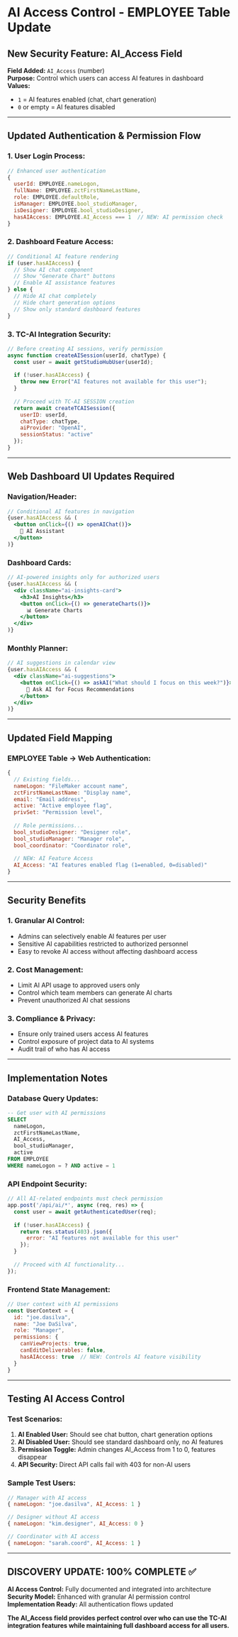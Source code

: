 # AI Access Control - EMPLOYEE Table Update

## New Security Feature: AI_Access Field

**Field Added:** `AI_Access` (number)  
**Purpose:** Control which users can access AI features in dashboard  
**Values:** 
- `1` = AI features enabled (chat, chart generation)
- `0` or empty = AI features disabled

---

## Updated Authentication & Permission Flow

### 1. User Login Process:
```javascript
// Enhanced user authentication
{
  userId: EMPLOYEE.nameLogon,
  fullName: EMPLOYEE.zctFirstNameLastName,
  role: EMPLOYEE.defaultRole,
  isManager: EMPLOYEE.bool_studioManager,
  isDesigner: EMPLOYEE.bool_studioDesigner,
  hasAIAccess: EMPLOYEE.AI_Access === 1  // NEW: AI permission check
}
```

### 2. Dashboard Feature Access:
```javascript
// Conditional AI feature rendering
if (user.hasAIAccess) {
  // Show AI chat component
  // Show "Generate Chart" buttons  
  // Enable AI assistance features
} else {
  // Hide AI chat completely
  // Hide chart generation options
  // Show only standard dashboard features
}
```

### 3. TC-AI Integration Security:
```javascript
// Before creating AI sessions, verify permission
async function createAISession(userId, chatType) {
  const user = await getStudioHubUser(userId);
  
  if (!user.hasAIAccess) {
    throw new Error("AI features not available for this user");
  }
  
  // Proceed with TC-AI SESSION creation
  return await createTCAISession({
    userID: userId,
    chatType: chatType,
    aiProvider: "OpenAI",
    sessionStatus: "active"
  });
}
```

---

## Web Dashboard UI Updates Required

### Navigation/Header:
```jsx
// Conditional AI features in navigation
{user.hasAIAccess && (
  <button onClick={() => openAIChat()}>
    💬 AI Assistant
  </button>
)}
```

### Dashboard Cards:
```jsx
// AI-powered insights only for authorized users
{user.hasAIAccess && (
  <div className="ai-insights-card">
    <h3>AI Insights</h3>
    <button onClick={() => generateCharts()}>
      📊 Generate Charts
    </button>
  </div>
)}
```

### Monthly Planner:
```jsx
// AI suggestions in calendar view
{user.hasAIAccess && (
  <div className="ai-suggestions">
    <button onClick={() => askAI("What should I focus on this week?")}>
      🤖 Ask AI for Focus Recommendations
    </button>
  </div>
)}
```

---

## Updated Field Mapping

### EMPLOYEE Table → Web Authentication:
```javascript
{
  // Existing fields...
  nameLogon: "FileMaker account name",
  zctFirstNameLastName: "Display name", 
  email: "Email address",
  active: "Active employee flag",
  privSet: "Permission level",
  
  // Role permissions...
  bool_studioDesigner: "Designer role",
  bool_studioManager: "Manager role", 
  bool_coordinator: "Coordinator role",
  
  // NEW: AI Feature Access
  AI_Access: "AI features enabled flag (1=enabled, 0=disabled)"
}
```

---

## Security Benefits

### 1. **Granular AI Control:**
- Admins can selectively enable AI features per user
- Sensitive AI capabilities restricted to authorized personnel
- Easy to revoke AI access without affecting dashboard access

### 2. **Cost Management:**
- Limit AI API usage to approved users only
- Control which team members can generate AI charts
- Prevent unauthorized AI chat sessions

### 3. **Compliance & Privacy:**
- Ensure only trained users access AI features
- Control exposure of project data to AI systems
- Audit trail of who has AI access

---

## Implementation Notes

### Database Query Updates:
```sql
-- Get user with AI permissions
SELECT 
  nameLogon,
  zctFirstNameLastName,
  AI_Access,
  bool_studioManager,
  active
FROM EMPLOYEE 
WHERE nameLogon = ? AND active = 1
```

### API Endpoint Security:
```javascript
// All AI-related endpoints must check permission
app.post('/api/ai/*', async (req, res) => {
  const user = await getAuthenticatedUser(req);
  
  if (!user.hasAIAccess) {
    return res.status(403).json({ 
      error: "AI features not available for this user" 
    });
  }
  
  // Proceed with AI functionality...
});
```

### Frontend State Management:
```javascript
// User context with AI permissions
const UserContext = {
  id: "joe.dasilva",
  name: "Joe DaSilva", 
  role: "Manager",
  permissions: {
    canViewProjects: true,
    canEditDeliverables: false,
    hasAIAccess: true  // NEW: Controls AI feature visibility
  }
}
```

---

## Testing AI Access Control

### Test Scenarios:
1. **AI Enabled User:** Should see chat button, chart generation options
2. **AI Disabled User:** Should see standard dashboard only, no AI features
3. **Permission Toggle:** Admin changes AI_Access from 1 to 0, features disappear
4. **API Security:** Direct API calls fail with 403 for non-AI users

### Sample Test Users:
```javascript
// Manager with AI access
{ nameLogon: "joe.dasilva", AI_Access: 1 }

// Designer without AI access  
{ nameLogon: "kim.designer", AI_Access: 0 }

// Coordinator with AI access
{ nameLogon: "sarah.coord", AI_Access: 1 }
```

---

## DISCOVERY UPDATE: 100% COMPLETE ✅

**AI Access Control:** Fully documented and integrated into architecture  
**Security Model:** Enhanced with granular AI permission control  
**Implementation Ready:** All authentication flows updated

**The AI_Access field provides perfect control over who can use the TC-AI integration features while maintaining full dashboard access for all users.**
